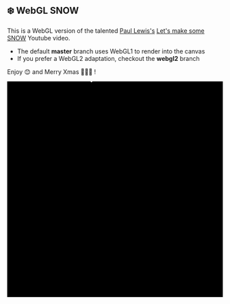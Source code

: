 ## ❄️ WebGL SNOW

This is a WebGL version of the talented [Paul Lewis's](https://twitter.com/aerotwist) [Let's make some SNOW](https://www.youtube.com/watch?v=VW8qoyYzWGg) Youtube video.

- The default **master** branch uses WebGL1 to render into the canvas
- If you prefer a WebGL2 adaptation, checkout the **webgl2** branch

Enjoy 😊 and Merry Xmas 🎉🎄🎁 !

![Snow GIF](src/assets/snow.gif)
